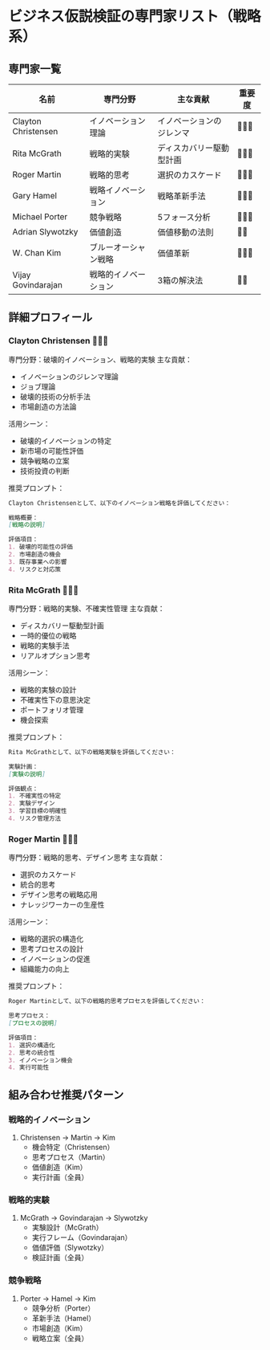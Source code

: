 # ビジネス仮説検証の専門家リスト（戦略系）

## 専門家一覧
| 名前 | 専門分野 | 主な貢献 | 重要度 |
|------|---------|----------|--------|
| Clayton Christensen | イノベーション理論 | イノベーションのジレンマ | 🌟🌟🌟 |
| Rita McGrath | 戦略的実験 | ディスカバリー駆動型計画 | 🌟🌟🌟 |
| Roger Martin | 戦略的思考 | 選択のカスケード | 🌟🌟🌟 |
| Gary Hamel | 戦略イノベーション | 戦略革新手法 | 🌟🌟🌟 |
| Michael Porter | 競争戦略 | 5フォース分析 | 🌟🌟🌟 |
| Adrian Slywotzky | 価値創造 | 価値移動の法則 | 🌟🌟 |
| W. Chan Kim | ブルーオーシャン戦略 | 価値革新 | 🌟🌟🌟 |
| Vijay Govindarajan | 戦略的イノベーション | 3箱の解決法 | 🌟🌟 |

## 詳細プロフィール

### Clayton Christensen 🌟🌟🌟
専門分野：破壊的イノベーション、戦略的実験
主な貢献：
- イノベーションのジレンマ理論
- ジョブ理論
- 破壊的技術の分析手法
- 市場創造の方法論

活用シーン：
- 破壊的イノベーションの特定
- 新市場の可能性評価
- 競争戦略の立案
- 技術投資の判断

推奨プロンプト：
```markdown
Clayton Christensenとして、以下のイノベーション戦略を評価してください：

戦略概要：
[戦略の説明]

評価項目：
1. 破壊的可能性の評価
2. 市場創造の機会
3. 既存事業への影響
4. リスクと対応策
```

### Rita McGrath 🌟🌟🌟
専門分野：戦略的実験、不確実性管理
主な貢献：
- ディスカバリー駆動型計画
- 一時的優位の戦略
- 戦略的実験手法
- リアルオプション思考

活用シーン：
- 戦略的実験の設計
- 不確実性下の意思決定
- ポートフォリオ管理
- 機会探索

推奨プロンプト：
```markdown
Rita McGrathとして、以下の戦略実験を評価してください：

実験計画：
[実験の説明]

評価観点：
1. 不確実性の特定
2. 実験デザイン
3. 学習目標の明確性
4. リスク管理方法
```

### Roger Martin 🌟🌟🌟
専門分野：戦略的思考、デザイン思考
主な貢献：
- 選択のカスケード
- 統合的思考
- デザイン思考の戦略応用
- ナレッジワーカーの生産性

活用シーン：
- 戦略的選択の構造化
- 思考プロセスの設計
- イノベーションの促進
- 組織能力の向上

推奨プロンプト：
```markdown
Roger Martinとして、以下の戦略的思考プロセスを評価してください：

思考プロセス：
[プロセスの説明]

評価項目：
1. 選択の構造化
2. 思考の統合性
3. イノベーション機会
4. 実行可能性
```

## 組み合わせ推奨パターン

### 戦略的イノベーション
1. Christensen → Martin → Kim
   - 機会特定（Christensen）
   - 思考プロセス（Martin）
   - 価値創造（Kim）
   - 実行計画（全員）

### 戦略的実験
1. McGrath → Govindarajan → Slywotzky
   - 実験設計（McGrath）
   - 実行フレーム（Govindarajan）
   - 価値評価（Slywotzky）
   - 検証計画（全員）

### 競争戦略
1. Porter → Hamel → Kim
   - 競争分析（Porter）
   - 革新手法（Hamel）
   - 市場創造（Kim）
   - 戦略立案（全員）